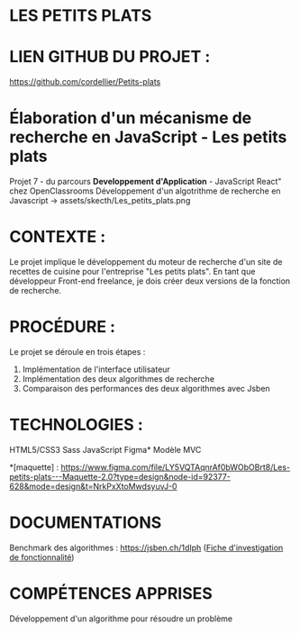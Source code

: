 # LES PETITS PLATS

# LIEN GITHUB DU PROJET :

https://github.com/cordellier/Petits-plats

# Élaboration d'un mécanisme de recherche en JavaScript - Les petits plats

Projet 7 - du parcours **Developpement d'Application** - JavaScript React" chez OpenClassrooms
Développement d'un algotrithme de recherche en Javascript -> assets/skecth/Les_petits_plats.png

# CONTEXTE :

Le projet implique le développement du moteur de recherche d'un site de recettes de cuisine pour l'entreprise "Les petits plats". En tant que développeur Front-end freelance, je dois créer deux versions de la fonction de recherche.

# PROCÉDURE :

Le projet se déroule en trois étapes :

1. Implémentation de l'interface utilisateur
2. Implémentation des deux algorithmes de recherche
3. Comparaison des performances des deux algorithmes avec Jsben

# TECHNOLOGIES :

HTML5/CSS3
Sass
JavaScript
Figma\*
Modèle MVC

\*[maquette] : https://www.figma.com/file/LY5VQTAqnrAf0bWObOBrt8/Les-petits-plats---Maquette-2.0?type=design&node-id=92377-628&mode=design&t=NrkPxXtoMwdsyuvJ-0

# DOCUMENTATIONS

Benchmark des algorithmes : https://jsben.ch/1dIph
([Fiche d'investigation de fonctionnalité](Assets/Doc/Fiche_investigation.pdf))

# COMPÉTENCES APPRISES

Développement d'un algorithme pour résoudre un problème

